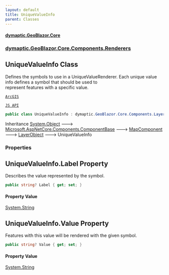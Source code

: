 ```yaml
---
layout: default
title: UniqueValueInfo
parent: Classes
---
```

#### [dymaptic.GeoBlazor.Core](index.html 'index')
### [dymaptic.GeoBlazor.Core.Components.Renderers](index.html#dymaptic.GeoBlazor.Core.Components.Renderers 'dymaptic.GeoBlazor.Core.Components.Renderers')

## UniqueValueInfo Class

Defines the symbols to use in a UniqueValueRenderer. Each unique value info defines a symbol that should be used to  
represent features with a specific value.  
<a target="_blank" href="https://developers.arcgis.com/javascript/latest/api-reference/esri-renderers-support-UniqueValueInfo.html">  
    ArcGIS  
    JS API  
</a>

```csharp
public class UniqueValueInfo : dymaptic.GeoBlazor.Core.Components.Layers.LayerObject
```

Inheritance [System.Object](https://docs.microsoft.com/en-us/dotnet/api/System.Object 'System.Object') &#129106; [Microsoft.AspNetCore.Components.ComponentBase](https://docs.microsoft.com/en-us/dotnet/api/Microsoft.AspNetCore.Components.ComponentBase 'Microsoft.AspNetCore.Components.ComponentBase') &#129106; [MapComponent](dymaptic.GeoBlazor.Core.Components.MapComponent.html 'dymaptic.GeoBlazor.Core.Components.MapComponent') &#129106; [LayerObject](dymaptic.GeoBlazor.Core.Components.Layers.LayerObject.html 'dymaptic.GeoBlazor.Core.Components.Layers.LayerObject') &#129106; UniqueValueInfo
### Properties

<a name='dymaptic.GeoBlazor.Core.Components.Renderers.UniqueValueInfo.Label'></a>

## UniqueValueInfo.Label Property

Describes the value represented by the symbol.

```csharp
public string? Label { get; set; }
```

#### Property Value
[System.String](https://docs.microsoft.com/en-us/dotnet/api/System.String 'System.String')

<a name='dymaptic.GeoBlazor.Core.Components.Renderers.UniqueValueInfo.Value'></a>

## UniqueValueInfo.Value Property

Features with this value will be rendered with the given symbol.

```csharp
public string? Value { get; set; }
```

#### Property Value
[System.String](https://docs.microsoft.com/en-us/dotnet/api/System.String 'System.String')

